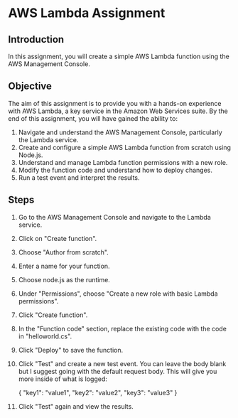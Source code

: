 # AWS Lambda Assignment

## Introduction
In this assignment, you will create a simple AWS Lambda function using the AWS Management Console.

## Objective
The aim of this assignment is to provide you with a hands-on experience with AWS Lambda, a key service in the Amazon Web Services suite. By the end of this assignment, you will have gained the ability to:

1. Navigate and understand the AWS Management Console, particularly the Lambda service.
2. Create and configure a simple AWS Lambda function from scratch using Node.js.
3. Understand and manage Lambda function permissions with a new role.
4. Modify the function code and understand how to deploy changes.
5. Run a test event and interpret the results.

## Steps
1. Go to the AWS Management Console and navigate to the Lambda service.
2. Click on "Create function".
3. Choose "Author from scratch".
4. Enter a name for your function.
5. Choose node.js as the runtime.
6. Under "Permissions", choose "Create a new role with basic Lambda permissions".
7. Click "Create function".
8. In the "Function code" section, replace the existing code with the code in "helloworld.cs".
9. Click "Deploy" to save the function.
10. Click "Test" and create a new test event. You can leave the body blank but I suggest going with the default request body. This will give you more inside of what is logged:

    {
        "key1": "value1",
        "key2": "value2",
        "key3": "value3"
    }

11. Click "Test" again and view the results.
